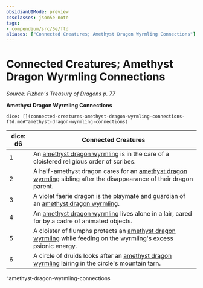 ```yaml
---
obsidianUIMode: preview
cssclasses: json5e-note
tags:
- compendium/src/5e/ftd
aliases: ["Connected Creatures; Amethyst Dragon Wyrmling Connections"]
---
```

# Connected Creatures; Amethyst Dragon Wyrmling Connections
*Source: Fizban's Treasury of Dragons p. 77* 

**Amethyst Dragon Wyrmling Connections**

`dice: [](connected-creatures-amethyst-dragon-wyrmling-connections-ftd.md#^amethyst-dragon-wyrmling-connections)`

| dice: d6 | Connected Creatures |
|----------|---------------------|
| 1 | An [amethyst dragon wyrmling](compendium/bestiary/dragon/amethyst-dragon-wyrmling-ftd.md) is in the care of a cloistered religious order of scribes. |
| 2 | A half-amethyst dragon cares for an [amethyst dragon wyrmling](compendium/bestiary/dragon/amethyst-dragon-wyrmling-ftd.md) sibling after the disappearance of their dragon parent. |
| 3 | A violet faerie dragon is the playmate and guardian of an [amethyst dragon wyrmling](compendium/bestiary/dragon/amethyst-dragon-wyrmling-ftd.md). |
| 4 | An [amethyst dragon wyrmling](compendium/bestiary/dragon/amethyst-dragon-wyrmling-ftd.md) lives alone in a lair, cared for by a cadre of animated objects. |
| 5 | A cloister of flumphs protects an [amethyst dragon wyrmling](compendium/bestiary/dragon/amethyst-dragon-wyrmling-ftd.md) while feeding on the wyrmling's excess psionic energy. |
| 6 | A circle of druids looks after an [amethyst dragon wyrmling](compendium/bestiary/dragon/amethyst-dragon-wyrmling-ftd.md) lairing in the circle's mountain tarn. |
^amethyst-dragon-wyrmling-connections